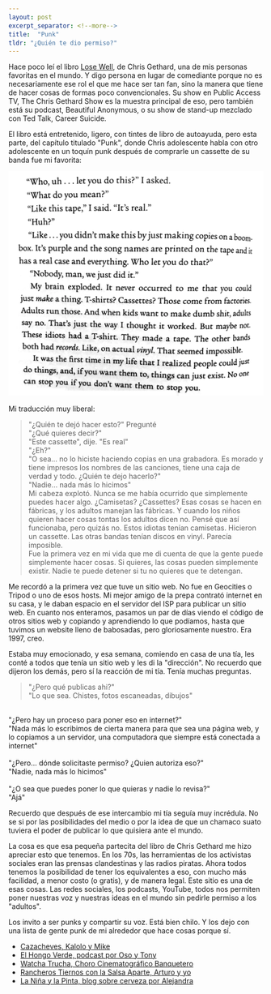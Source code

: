 ```yaml
---
layout: post
excerpt_separator: <!--more-->
title:  "Punk"
tldr: "¿Quién te dio permiso?"
---
```


Hace poco leí el libro [Lose Well](https://chrisgeth.com/lose-well/), de Chris Gethard, una de mis personas favoritas en el mundo. Y digo persona en lugar de comediante porque no es necesariamente ese rol el que me hace ser tan fan, sino la manera que tiene de hacer cosas de formas poco convencionales. Su show en Public Access TV, The Chris Gethard Show es la muestra principal de eso, pero también está su podcast, Beautiful Anonymous, o su show de stand-up mezclado con Ted Talk, Career Suicide.

El libro está entretenido, ligero, con tintes de libro de autoayuda, pero esta parte, del capítulo titulado "Punk", donde Chris adolescente habla con otro adolescente en un toquín punk después de comprarle un cassette de su banda fue mi favorita:

![Página de Lose Well, por Chris Gethard](./chris-gethard-punk.png)

Mi traducción muy liberal:

> "¿Quién te dejó hacer esto?" Pregunté<br>
> "¿Qué quieres decir?"<br>
> "Este cassette", dije. "Es real"<br>
> "¿Eh?"<br>
> "O sea... no lo hiciste haciendo copias en una grabadora. Es morado y tiene impresos los nombres de las canciones, tiene una caja de verdad y todo. ¿Quién te dejo hacerlo?"<br>
> "Nadie... nada más lo hicimos"<br>
> Mi cabeza explotó. Nunca se me había ocurrido que simplemente puedes hacer algo. ¿Camisetas? ¿Cassettes? Esas cosas se hacen en fábricas, y los adultos manejan las fábricas. Y cuando los niños quieren hacer cosas tontas los adultos dicen no. Pensé que así funcionaba, pero quizás no. Estos idiotas tenían camisetas. Hicieron un cassette. Las otras bandas tenían discos en vinyl. Parecía imposible.<br>
> Fue la primera vez en mi vida que me di cuenta de que la gente puede simplemente hacer cosas. Si quieres, las cosas pueden simplemente existir. Nadie te puede detener si tu no quieres que te detengan.

Me recordó a la primera vez que tuve un sitio web. No fue en Geocities o Tripod o uno de esos hosts. Mi mejor amigo de la prepa contrató internet en su casa, y le daban espacio en el servidor del ISP para publicar un sitio web. En cuanto nos enteramos, pasamos un par de días viendo el código de otros sitios web y copiando y aprendiendo lo que podíamos, hasta que tuvimos un website lleno de babosadas, pero gloriosamente nuestro. Era 1997, creo.

Estaba muy emocionado, y esa semana, comiendo en casa de una tía, les conté a todos que tenía un sitio web y les di la "dirección". No recuerdo que dijeron los demás, pero sí la reacción de mi tía. Tenía muchas preguntas.

>"¿Pero qué publicas ahi?"<br>
"Lo que sea. Chistes, fotos escaneadas, dibujos"<br>
<br>
"¿Pero hay un proceso para poner eso en internet?"<br>
"Nada más lo escribimos de cierta manera para que sea una página web, y lo copiamos a un servidor, una computadora que siempre está conectada a internet"<br>
<br>
"¿Pero... dónde solicitaste permiso? ¿Quien autoriza eso?"<br>
"Nadie, nada más lo hicimos"<br>
<br>
"¿O sea que puedes poner lo que quieras y nadie lo revisa?"<br>
"Ajá"

Recuerdo que después de ese intercambio mi tía seguía muy incrédula. No se si por las posibilidades del medio o por la idea de que un chamaco suato tuviera el poder de publicar lo que quisiera ante el mundo.

La cosa es que esa pequeña partecita del libro de Chris Gethard me hizo apreciar esto que tenemos. En los 70s, las herramientas de los activistas sociales eran las prensas clandestinas y las radios piratas. Ahora todos tenemos la posibilidad de tener los equivalentes a eso, con mucho más facilidad, a menor costo (o gratis), y de manera legal. Este sitio es una de esas cosas. Las redes sociales, los podcasts, YouTube, todos nos permiten poner nuestras voz y nuestras ideas en el mundo sin pedirle permiso a los "adultos".

Los invito a ser punks y compartir su voz. Está bien chilo. Y los dejo con una lista de gente punk de mi alrededor que hace cosas porque sí.

- [Cazacheves, Kalolo y Mike](https://www.youtube.com/channel/UC6GHo9b0A8R51a58OhSaKsA)
- [El Hongo Verde, podcast por Oso y Tony](https://batosjugando.com/podcast)
- [Watcha Trucha, Choro Cinematográfico Banquetero](https://www.youtube.com/channel/UCYAsCDJ3E_fpuTh_f-9MS0g)
- [Rancheros Tiernos con la Salsa Aparte, Arturo y yo](https://anchor.fm/rancherostiernos)
- [La Niña y la Pinta, blog sobre cerveza por Alejandra](http://laninaylapinta.com)